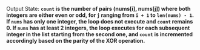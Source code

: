 Output State: **`count` is the number of pairs (nums[i], nums[j]) where both integers are either even or odd, for `j` ranging from `i + 1` to `len(nums) - 1`. If `nums` has only one integer, the loop does not execute and `count` remains 0. If `nums` has at least 2 integers, the loop executes for each subsequent integer in the list starting from the second one, and `count` is incremented accordingly based on the parity of the XOR operation.**
